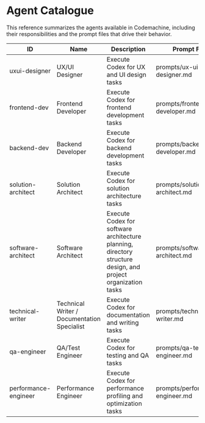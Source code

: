 # Agent Catalogue

This reference summarizes the agents available in Codemachine, including their responsibilities and the prompt files that drive their behavior.

| ID | Name | Description | Prompt File |
| --- | --- | --- | --- |
| uxui-designer | UX/UI Designer | Execute Codex for UX and UI design tasks | prompts/ux-ui-designer.md |
| frontend-dev | Frontend Developer | Execute Codex for frontend development tasks | prompts/frontend-developer.md |
| backend-dev | Backend Developer | Execute Codex for backend development tasks | prompts/backend-developer.md |
| solution-architect | Solution Architect | Execute Codex for solution architecture tasks | prompts/solution-architect.md |
| software-architect | Software Architect | Execute Codex for software architecture planning, directory structure design, and project organization tasks | prompts/software-architect.md |
| technical-writer | Technical Writer / Documentation Specialist | Execute Codex for documentation and writing tasks | prompts/technical-writer.md |
| qa-engineer | QA/Test Engineer | Execute Codex for testing and QA tasks | prompts/qa-test-engineer.md |
| performance-engineer | Performance Engineer | Execute Codex for performance profiling and optimization tasks | prompts/performance-engineer.md |
